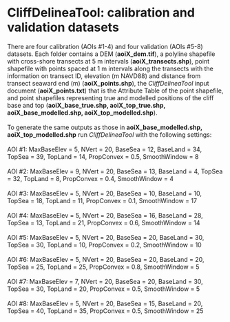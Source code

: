 # CliffDelineaTool: calibration and validation datasets
There are four calibration (AOIs #1-4) and four validation (AOIs #5-8) datasets. Each folder contains a DEM (<b>aoiX_dem.tif</b>), a polyline shapefile with cross-shore transects at 5 m intervals (<b>aoiX_transects.shp</b>), point shapefile with points spaced at 1 m intervals along the transects with the information on transect ID, elevation (m NAVD88) and distance from transect seaward end (m) (<b>aoiX_points.shp</b>), the <em>CliffDelineaTool</em> input document (<b>aoiX_points.txt</b>) that is the Attribute Table of the point shapefile, and point shapefiles representing true and modelled positions of the cliff base and top (<b>aoiX_base_true.shp, aoiX_top_true.shp, aoiX_base_modelled.shp, aoiX_top_modelled.shp</b>).
</br></br>
To generate the same outputs as those in <b>aoiX_base_modelled.shp, aoiX_top_modelled.shp</b> run <em>CliffDelineaTool</em> with the following settings:</br></br>
AOI #1: MaxBaseElev = 5, NVert = 20, BaseSea = 12, BaseLand = 34, TopSea = 39, TopLand = 14, PropConvex = 0.5, SmoothWindow = 8</br></br>
AOI #2: MaxBaseElev = 9, NVert = 20, BaseSea = 13, BaseLand = 4, TopSea = 32, TopLand = 8, PropConvex = 0.4, SmoothWindow = 4</br></br>
AOI #3: MaxBaseElev = 5, NVert = 20, BaseSea = 10, BaseLand = 10, TopSea = 18, TopLand = 11, PropConvex = 0.1, SmoothWindow = 17</br></br>
AOI #4: MaxBaseElev = 5, NVert = 20, BaseSea = 16, BaseLand = 28, TopSea = 13, TopLand = 21, PropConvex = 0.6, SmoothWindow = 14</br></br>
AOI #5: MaxBaseElev = 5, NVert = 20, BaseSea = 20, BaseLand = 30, TopSea = 30, TopLand = 10, PropConvex = 0.2, SmoothWindow = 10</br></br>
AOI #6: MaxBaseElev = 5, NVert = 20, BaseSea = 20, BaseLand = 20, TopSea = 25, TopLand = 25, PropConvex = 0.8, SmoothWindow = 5</br></br>
AOI #7: MaxBaseElev = 7, NVert = 20, BaseSea = 20, BaseLand = 30, TopSea = 30, TopLand = 20, PropConvex = 0.5, SmoothWindow = 5</br></br>
AOI #8: MaxBaseElev = 5, NVert = 20, BaseSea = 15, BaseLand = 20, TopSea = 40, TopLand = 35, PropConvex = 0.5, SmoothWindow = 25

